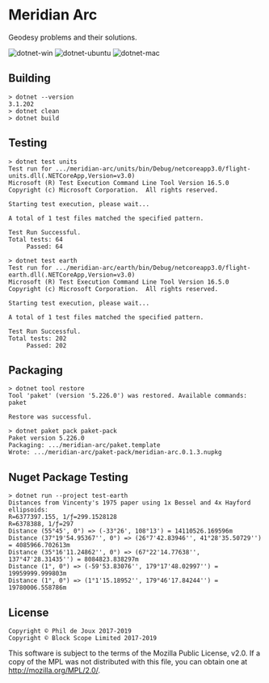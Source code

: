 # Meridian Arc

Geodesy problems and their solutions.

![dotnet-win](https://github.com/BlockScope/meridian-arc/workflows/dotnet-win/badge.svg)
![dotnet-ubuntu](https://github.com/BlockScope/meridian-arc/workflows/dotnet-ubuntu/badge.svg)
![dotnet-mac](https://github.com/BlockScope/meridian-arc/workflows/dotnet-mac/badge.svg)

## Building

```
> dotnet --version
3.1.202
> dotnet clean
> dotnet build
```

## Testing

```
> dotnet test units
Test run for .../meridian-arc/units/bin/Debug/netcoreapp3.0/flight-units.dll(.NETCoreApp,Version=v3.0)
Microsoft (R) Test Execution Command Line Tool Version 16.5.0
Copyright (c) Microsoft Corporation.  All rights reserved.

Starting test execution, please wait...

A total of 1 test files matched the specified pattern.

Test Run Successful.
Total tests: 64
     Passed: 64

> dotnet test earth
Test run for .../meridian-arc/earth/bin/Debug/netcoreapp3.0/flight-earth.dll(.NETCoreApp,Version=v3.0)
Microsoft (R) Test Execution Command Line Tool Version 16.5.0
Copyright (c) Microsoft Corporation.  All rights reserved.

Starting test execution, please wait...

A total of 1 test files matched the specified pattern.

Test Run Successful.
Total tests: 202
     Passed: 202
```

## Packaging

```
> dotnet tool restore
Tool 'paket' (version '5.226.0') was restored. Available commands: paket

Restore was successful.

> dotnet paket pack paket-pack
Paket version 5.226.0
Packaging: .../meridian-arc/paket.template
Wrote: .../meridian-arc/paket-pack/meridian-arc.0.1.3.nupkg
```

## Nuget Package Testing

```
> dotnet run --project test-earth
Distances from Vincenty's 1975 paper using 1x Bessel and 4x Hayford ellipsoids:
R=6377397.155, 1/ƒ=299.1528128
R=6378388, 1/ƒ=297
Distance (55°45', 0°) => (-33°26', 108°13') = 14110526.169596m
Distance (37°19'54.95367'', 0°) => (26°7'42.83946'', 41°28'35.50729'') = 4085966.702613m
Distance (35°16'11.24862'', 0°) => (67°22'14.77638'', 137°47'28.31435'') = 8084823.838297m
Distance (1°, 0°) => (-59'53.83076'', 179°17'48.02997'') = 19959999.999803m
Distance (1°, 0°) => (1°1'15.18952'', 179°46'17.84244'') = 19780006.558786m
```

## License

```
Copyright © Phil de Joux 2017-2019
Copyright © Block Scope Limited 2017-2019
```

This software is subject to the terms of the Mozilla Public License, v2.0. If
a copy of the MPL was not distributed with this file, you can obtain one at
http://mozilla.org/MPL/2.0/.

